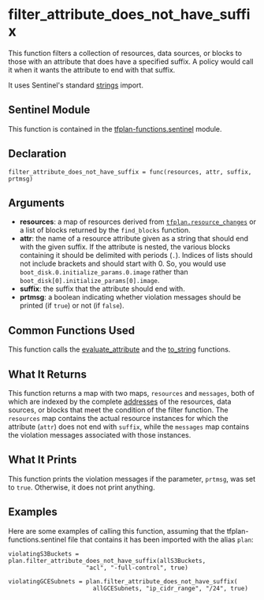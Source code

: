 # filter_attribute_does_not_have_suffix
This function filters a collection of resources, data sources, or blocks to those with an attribute that does have a specified suffix. A policy would call it when it wants the attribute to end with that suffix.

It uses Sentinel's standard [strings](https://docs.hashicorp.com/sentinel/imports/strings/) import.

## Sentinel Module
This function is contained in the [tfplan-functions.sentinel](../tfplan-functions.sentinel) module.

## Declaration
`filter_attribute_does_not_have_suffix = func(resources, attr, suffix, prtmsg)`

## Arguments
* **resources**: a map of resources derived from [`tfplan.resource_changes`](https://www.terraform.io/docs/cloud/sentinel/import/tfplan-v2.html#the-resource_changes-collection) or a list of blocks returned by the `find_blocks` function.
* **attr**: the name of a resource attribute given as a string that should end with the given suffix. If the attribute is nested, the various blocks containing it should be delimited with periods (`.`). Indices of lists should not include brackets and should start with 0. So, you would use `boot_disk.0.initialize_params.0.image` rather than `boot_disk[0].initialize_params[0].image`.
* **suffix**: the suffix that the attribute should end with.
* **prtmsg**: a boolean indicating whether violation messages should be printed (if `true`) or not (if `false`).

## Common Functions Used
This function calls the [evaluate_attribute](./evaluate_attribute.md) and the [to_string](./to_string.md) functions.

## What It Returns
This function returns a map with two maps, `resources` and `messages`, both of which are indexed by the complete [addresses](https://www.terraform.io/docs/internals/resource-addressing.html) of the resources, data sources, or blocks that meet the condition of the filter function. The `resources` map contains the actual resource instances for which the attribute (`attr`) does not end with `suffix`, while the `messages` map contains the violation messages associated with those instances.

## What It Prints
This function prints the violation messages if the parameter, `prtmsg`, was set to `true`. Otherwise, it does not print anything.

## Examples
Here are some examples of calling this function, assuming that the tfplan-functions.sentinel file that contains it has been imported with the alias `plan`:
```
violatingS3Buckets = plan.filter_attribute_does_not_have_suffix(allS3Buckets,
                      "acl", "-full-control", true)

violatingGCESubnets = plan.filter_attribute_does_not_have_suffix(
                        allGCESubnets, "ip_cidr_range", "/24", true)
```
